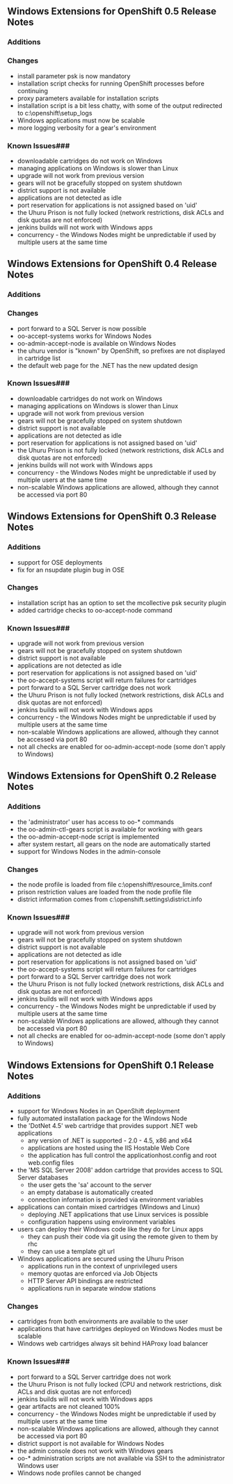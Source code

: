 ## Windows Extensions for OpenShift 0.5 Release Notes ##

### Additions ###

### Changes ###

- install parameter psk is now mandatory
- installation script checks for running OpenShift processes before continuing
- proxy parameters available for installation scripts
- installation script is a bit less chatty, with some of the output redirected to c:\openshift\setup_logs
- Windows applications must now be scalable
- more logging verbosity for a gear's environment

### Known Issues###

- downloadable cartridges do not work on Windows
- managing applications on Windows is slower than Linux
- upgrade will not work from previous version
- gears will not be gracefully stopped on system shutdown
- district support is not available
- applications are not detected as idle
- port reservation for applications is not assigned based on 'uid'
- the Uhuru Prison is not fully locked (network restrictions, disk ACLs and disk quotas are not enforced)
- jenkins builds will not work with Windows apps
- concurrency - the Windows Nodes might be unpredictable if used by multiple users at the same time

## Windows Extensions for OpenShift 0.4 Release Notes ##

### Additions ###

### Changes ###

- port forward to a SQL Server is now possible
- oo-accept-systems works for Windows Nodes 
- oo-admin-accept-node is available on Windows Nodes
- the uhuru vendor is "known" by OpenShift, so prefixes are not displayed in cartridge list
- the default web page for the .NET has the new updated design 

### Known Issues###

- downloadable cartridges do not work on Windows
- managing applications on Windows is slower than Linux
- upgrade will not work from previous version
- gears will not be gracefully stopped on system shutdown
- district support is not available
- applications are not detected as idle
- port reservation for applications is not assigned based on 'uid'
- the Uhuru Prison is not fully locked (network restrictions, disk ACLs and disk quotas are not enforced)
- jenkins builds will not work with Windows apps
- concurrency - the Windows Nodes might be unpredictable if used by multiple users at the same time
- non-scalable Windows applications are allowed, although they cannot be accessed via port 80

## Windows Extensions for OpenShift 0.3 Release Notes ##

### Additions ###

- support for OSE deployments
- fix for an nsupdate plugin bug in OSE

### Changes ###

- installation script has an option to set the mcollective psk security plugin
- added cartridge checks to oo-accept-node command

### Known Issues###

- upgrade will not work from previous version
- gears will not be gracefully stopped on system shutdown
- district support is not available
- applications are not detected as idle
- port reservation for applications is not assigned based on 'uid'
- the oo-accept-systems script will return failures for cartridges
- port forward to a SQL Server cartridge does not work
- the Uhuru Prison is not fully locked (network restrictions, disk ACLs and disk quotas are not enforced)
- jenkins builds will not work with Windows apps
- concurrency - the Windows Nodes might be unpredictable if used by multiple users at the same time
- non-scalable Windows applications are allowed, although they cannot be accessed via port 80
- not all checks are enabled for oo-admin-accept-node (some don't apply to Windows)


## Windows Extensions for OpenShift 0.2 Release Notes ##

### Additions ###

- the 'administrator' user has access to oo-* commands
- the oo-admin-ctl-gears script is available for working with gears
- the oo-admin-accept-node script is implemented
- after system restart, all gears on the node are automatically started
- support for Windows Nodes in the admin-console

### Changes ###

- the node profile is loaded from file c:\openshift\resource_limits.conf
- prison restriction values are loaded from the node profile file
- district information comes from c:\openshift\.settings\district.info

### Known Issues###

- upgrade will not work from previous version
- gears will not be gracefully stopped on system shutdown
- district support is not available
- applications are not detected as idle
- port reservation for applications is not assigned based on 'uid'
- the oo-accept-systems script will return failures for cartridges
- port forward to a SQL Server cartridge does not work
- the Uhuru Prison is not fully locked (network restrictions, disk ACLs and disk quotas are not enforced)
- jenkins builds will not work with Windows apps
- concurrency - the Windows Nodes might be unpredictable if used by multiple users at the same time
- non-scalable Windows applications are allowed, although they cannot be accessed via port 80
- not all checks are enabled for oo-admin-accept-node (some don't apply to Windows)

## Windows Extensions for OpenShift 0.1 Release Notes ##

### Additions ###

- support for Windows Nodes in an OpenShift deployment
- fully automated installation package for the Windows Node
- the 'DotNet 4.5' web cartridge that provides support .NET web applications
	- any version of .NET is supported - 2.0 - 4.5, x86 and x64
	- applications are hosted using the IIS Hostable Web Core
	- the application has full control the applicationhost.config and root web.config files
- the 'MS SQL Server 2008' addon cartridge that provides access to SQL Server databases
	- the user gets the 'sa' account to the server
	- an empty database is automatically created
	- connection information is provided via environment variables
- applications can contain mixed cartridges (Windows and Linux)
	- deploying .NET applications that use Linux services is possible
	- configuration happens using environment variables
- users can deploy their Windows code like they do for Linux apps
	- they can push their code via git using the remote given to them by rhc
	- they can use a template git url
- Windows applications are secured using the Uhuru Prison
	- applications run in the context of unprivileged users
	- memory quotas are enforced via Job Objects
	- HTTP Server API bindings are restricted
	- applications run in separate window stations

### Changes ###

- cartridges from both environments are available to the user
- applications that have cartridges deployed on Windows Nodes must be scalable
- Windows web cartridges always sit behind HAProxy load balancer

### Known Issues###

- port forward to a SQL Server cartridge does not work
- the Uhuru Prison is not fully locked (CPU and network restrictions, disk ACLs and disk quotas are not enforced)
- jenkins builds will not work with Windows apps
- gear artifacts are not cleaned 100%
- concurrency - the Windows Nodes might be unpredictable if used by multiple users at the same time
- non-scalable Windows applications are allowed, although they cannot be accessed via port 80
- district support is not available for Windows Nodes
- the admin console does not work with Windows gears
- oo-* administration scripts are not available via SSH to the administrator Windows user
- Windows node profiles cannot be changed